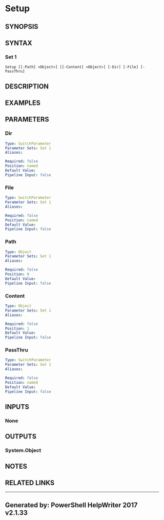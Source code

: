 ﻿# Setup

## SYNOPSIS


## SYNTAX

### Set 1
```
Setup [[-Path] <Object>] [[-Content] <Object>] [-Dir] [-File] [-PassThru]
```

## DESCRIPTION


## EXAMPLES

## PARAMETERS

### Dir


```yaml
Type: SwitchParameter
Parameter Sets: Set 1
Aliases: 

Required: false
Position: named
Default Value: 
Pipeline Input: false
```

### File


```yaml
Type: SwitchParameter
Parameter Sets: Set 1
Aliases: 

Required: false
Position: named
Default Value: 
Pipeline Input: false
```

### Path


```yaml
Type: Object
Parameter Sets: Set 1
Aliases: 

Required: false
Position: 0
Default Value: 
Pipeline Input: false
```

### Content


```yaml
Type: Object
Parameter Sets: Set 1
Aliases: 

Required: false
Position: 1
Default Value: 
Pipeline Input: false
```

### PassThru


```yaml
Type: SwitchParameter
Parameter Sets: Set 1
Aliases: 

Required: false
Position: named
Default Value: 
Pipeline Input: false
```

## INPUTS

### None


## OUTPUTS

### System.Object


## NOTES

## RELATED LINKS


---
Generated by: PowerShell HelpWriter 2017 v2.1.33
---
